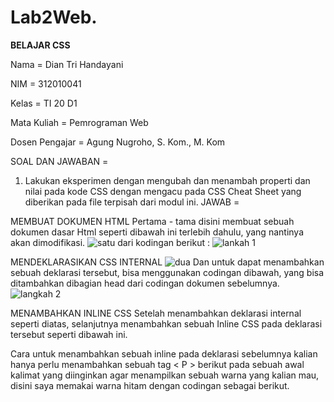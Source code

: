 # Lab2Web.
**BELAJAR CSS**

Nama 			= Dian Tri Handayani 

NIM			= 312010041

Kelas			= TI 20 D1

Mata Kuliah		= Pemrograman Web

Dosen Pengajar	= Agung Nugroho, S. Kom., M. Kom

SOAL DAN JAWABAN =
1. Lakukan eksperimen dengan mengubah dan menambah properti dan nilai pada kode CSS dengan mengacu pada CSS Cheat Sheet yang diberikan pada file terpisah dari modul ini.
JAWAB =

MEMBUAT DOKUMEN HTML
Pertama - tama disini membuat sebuah dokumen dasar Html seperti dibawah ini terlebih dahulu, yang nantinya akan dimodifikasi.
![satu](https://user-images.githubusercontent.com/101880835/160219386-a1fe9514-6842-46db-aba1-361e6b6af878.png)
dari kodingan berikut :
![lankah 1](https://user-images.githubusercontent.com/101880835/160219458-10737d75-dba8-4f3f-a16c-6518de6040e9.png)

MENDEKLARASIKAN CSS INTERNAL
![dua](https://user-images.githubusercontent.com/101880835/160219640-70c12c38-7725-4677-83e4-2d7cf9eec607.png)
Dan untuk dapat menambahkan sebuah deklarasi tersebut, bisa menggunakan codingan dibawah, yang bisa ditambahkan dibagian head dari codingan dokumen sebelumnya.
![langkah 2](https://user-images.githubusercontent.com/101880835/160219630-8310ac7f-4c51-444d-9d64-59667272caa8.png)

MENAMBAHKAN INLINE CSS
Setelah menambahkan deklarasi internal seperti diatas, selanjutnya menambahkan sebuah Inline CSS pada deklarasi tersebut seperti dibawah ini.

Cara untuk menambahkan sebuah inline pada deklarasi sebelumnya kalian hanya perlu menambahkan sebuah tag < P > berikut pada sebuah awal kalimat yang diinginkan agar menampilkan sebuah warna yang kalian mau, disini saya memakai warna hitam dengan codingan sebagai berikut.
